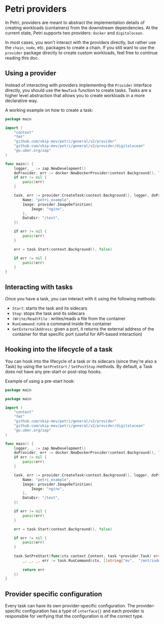 # Petri providers

In Petri, providers are meant to abstract the implementation details
of creating workloads (containers) from the downstream dependencies.
At the current state, Petri supports two providers: `docker` and `digitalocean`.

In most cases, you won't interact with the providers directly, but rather use the 
`chain`, `node`, etc. packages to create a chain. If you still want to use the `provider`
package directly to create custom workloads, feel free to continue reading this doc.

## Using a provider

Instead of interacting with providers implementing the `Provider` interface directly,
you should use the `NewTask` function to create tasks. Tasks are a higher level
abstraction that allows you to create workloads in a more declarative way.

A working example on how to create a task:
```go
package main

import (
	"context"
	"fmt"
	"github.com/skip-mev/petri/general/v2/provider"
	"github.com/skip-mev/petri/general/v2/provider/digitalocean"
	"go.uber.org/zap"
)

func main() {
	logger, _ := zap.NewDevelopment()
	doProvider, err := docker.NewDockerProvider(context.Background(), logger, "petri_docker")
	if err != nil {
		panic(err)
	}

	task, err := provider.CreateTask(context.Background(), logger, doProvider, provider.TaskDefinition{
		Name: "petri_example",
		Image: provider.ImageDefinition{
			Image: "nginx",
		},
		DataDir: "/test",
	})

	if err != nil {
		panic(err)
	}

	err = task.Start(context.Background(), false)

	if err != nil {
		panic(err)
	}
}
```

## Interacting with tasks

Once you have a task, you can interact with it using the following methods:
- `Start`: starts the task and its sidecars
- `Stop`: stops the task and its sidecars
- `(Write/Read)File` : writes/reads a file from the container
- `RunCommand`: runs a command inside the container
- `GetExternalAddress`: given a port, it returns the external address 
                        of the container for that specific port
                        (useful for API-based interaction)

## Hooking into the lifecycle of a task

You can hook into the lifecycle of a task or its sidecars (since they're also a Task)
by using the `SetPreStart` / `SetPostStop` methods. By default, a Task does not have
any pre-start or post-stop hooks.

Example of using a pre-start hook:

```go
package main

package main

import (
	"context"
	"fmt"
	"github.com/skip-mev/petri/general/v2/provider"
	"github.com/skip-mev/petri/general/v2/provider/digitalocean"
	"go.uber.org/zap"
)

func main() {
	logger, _ := zap.NewDevelopment()
	doProvider, err := docker.NewDockerProvider(context.Background(), logger, "petri_docker")
	if err != nil {
		panic(err)
	}

	task, err := provider.CreateTask(context.Background(), logger, doProvider, provider.TaskDefinition{
		Name: "petri_example",
		Image: provider.ImageDefinition{
			Image: "nginx",
		},
		DataDir: "/test",
	})

	if err != nil {
		panic(err)
	}

	err = task.Start(context.Background(), false)

	if err != nil {
		panic(err)
	}
	
    task.SetPreStart(func(ctx context.Context, task *provider.Task) error {
		_, _, _, err := task.RunCommand(ctx, []string{"mv",  "/mnt/index.html", "/usr/share/nginx/html"})
		
        return err
    })
}
```

## Provider specific configuration

Every task can have its own provider-specific configuration.
The provider-specific configuration has a type of `interface{}` and each provider
is responsible for verifying that the configuration is of the correct type.